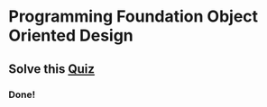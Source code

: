 # Programming Foundation Object Oriented Design

## Solve this [Quiz](https://docs.google.com/forms/d/e/1FAIpQLSeAjGOrghFD2YwiRRFU2T7J19t6rugE5KGL5jOuZN1dzWV0qA/viewform?usp=sf_link)

### Done!
